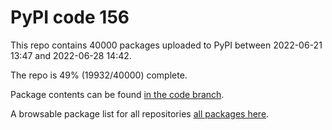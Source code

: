 # PyPI code 156

This repo contains 40000 packages uploaded to PyPI between 
2022-06-21 13:47 and 2022-06-28 14:42.

The repo is 49% (19932/40000) complete.

Package contents can be found [in the code branch](https://github.com/pypi-data/pypi-mirror-156/tree/code/packages).

A browsable package list for all repositories [all packages here](https://pypi-data.github.io/website/repositories/pypi-mirror-156).


